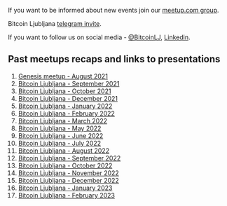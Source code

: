 If you want to be informed about new events join our [meetup.com group](https://www.meetup.com/bitcoin-ljubljana/).

Bitcoin Ljubljana [telegram invite](https://t.me/+2xbb7IpoP0IyMDNk).

If you want to follow us on social media - [@BitcoinLJ](https://twitter.com/BitcoinLJ), [Linkedin](https://www.linkedin.com/company/bitcoin-ljubljana/).



## Past meetups recaps and links to presentations
1. [Genesis meetup - August 2021](meetup-notes/12Aug2021.md)
2. [Bitcoin Ljubljana - September 2021](meetup-notes/16sep2021.md)
3. [Bitcoin Ljubljana - October 2021](meetup-notes/Oct2021.md)
4. [Bitcoin Ljubljana - December 2021](meetup-notes/Dec2021.md)
5. [Bitcoin Ljubljana - January 2022](meetup-notes/Jan2022.md)
6. [Bitcoin Ljubljana - February 2022](meetup-notes/Feb2022.md)
7. [Bitcoin Ljubljana - March 2022](meetup-notes/Mar2022.md)
8. [Bitcoin Ljubljana - May 2022](meetup-notes/May2022.md)
9. [Bitcoin Ljubljana - June 2022](meetup-notes/June2022.md)
10. [Bitcoin Ljubljana - July 2022](meetup-notes/July2022.md)
11. [Bitcoin Ljubljana - August 2022](meetups-notes/Aug2022.md)
12. [Bitcoin Ljubljana - September 2022](meetup-notes/Sep2022.md)
13. [Bitcoin Ljubljana - October 2022](https://github.com/bitcoin-ljubljana/meetup/blob/main/presentations/zasebnost.md)
14. [Bitcoin Ljubljana - November 2022](./meetup-notes/Nov2022.md)
15. [Bitcoin Ljubljana - December 2022](./meetup-notes/202212.md)
16. [Bitcoin Ljubljana - January 2023](./meetup-notes/202301.md)
17. [Bitcoin Ljubljana - February 2023](./meetup-notes/202302.md)

